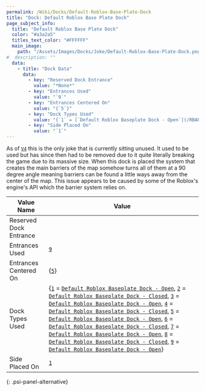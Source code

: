 ```yaml
---
permalink: /Wiki/Docks/Default-Roblox-Base-Plate-Dock
title: "Dock: Default Roblox Base Plate Dock"
page_subject_info:
  title: "Default Roblox Base Plate Dock"
  color: "#a3a2a5"
  titles_text_color: "#FFFFFF"
  main_image:
    path: "/Assets/Images/Docks/Joke/Default-Roblox-Base-Plate-Dock.png"
#  description: ""
  data:
    - title: "Dock Data"
      data:
        - key: "Reserved Dock Entrance"
          value: "*None*"
        - key: "Entrances Used"
          value: "`9`"
        - key: "Entrances Centered On"
          value: "{`5`}"
        - key: "Dock Types Used"
          value: "{`1` = [`Default Roblox Baseplate Dock - Open`](/RBAP-Wiki/Wiki/Dock-Types/Default-Roblox-Baseplate-Dock-Open), `2` = [`Default Roblox Baseplate Dock - Closed`](/RBAP-Wiki/Wiki/Dock-Types/Default-Roblox-Baseplate-Dock-Closed), `3` = [`Default Roblox Baseplate Dock - Open`](/RBAP-Wiki/Wiki/Dock-Types/Default-Roblox-Baseplate-Dock-Open), `4` = [`Default Roblox Baseplate Dock - Closed`](/RBAP-Wiki/Wiki/Dock-Types/Default-Roblox-Baseplate-Dock-Closed), `5` = [`Default Roblox Baseplate Dock - Open`](/RBAP-Wiki/Wiki/Dock-Types/Default-Roblox-Baseplate-Dock-Open), `6` = [`Default Roblox Baseplate Dock - Closed`](/RBAP-Wiki/Wiki/Dock-Types/Default-Roblox-Baseplate-Dock-Closed), `7` = [`Default Roblox Baseplate Dock - Open`](/RBAP-Wiki/Wiki/Dock-Types/Default-Roblox-Baseplate-Dock-Open), `8` = [`Default Roblox Baseplate Dock - Closed`](/RBAP-Wiki/Wiki/Dock-Types/Default-Roblox-Baseplate-Dock-Closed), `9` = [`Default Roblox Baseplate Dock - Open`](/RBAP-Wiki/Wiki/Dock-Types/Default-Roblox-Baseplate-Dock-Open)}"
        - key: "Side Placed On"
          value: "`1`"
---
```


As of [`V4`](/RBAP-Wiki/Posts/Update-Log/4-0-0) this is the only joke that is currently sitting unused. It used to be used but has since then had to be removed due to it quite literally breaking the game due to its massive size. When this dock is placed the system that creates the main barriers of the map somehow turns all of them at a 90 degree angle meaning barriers can be found a little ways away from the center of the map. This issue appears to be caused by some of the Roblox's engine's API which the barrier system relies on.

| Value Name             | Value |
|-|-|
| Reserved Dock Entrance |  |
| Entrances Used         | [`9`](/RBAP-Wiki/Wiki/Value-Types#number) |
| Entrances Centered On  | {[`5`](/RBAP-Wiki/Wiki/Value-Types#number)} |
| Dock Types Used        | {[`1`](/RBAP-Wiki/Wiki/Value-Types#number) = [`Default Roblox Baseplate Dock - Open`](/RBAP-Wiki/Wiki/Dock-Types/Default-Roblox-Baseplate-Dock-Open), [`2`](/RBAP-Wiki/Wiki/Value-Types#number) = [`Default Roblox Baseplate Dock - Closed`](/RBAP-Wiki/Wiki/Dock-Types/Default-Roblox-Baseplate-Dock-Closed), [`3`](/RBAP-Wiki/Wiki/Value-Types#number) = [`Default Roblox Baseplate Dock - Open`](/RBAP-Wiki/Wiki/Dock-Types/Default-Roblox-Baseplate-Dock-Open), [`4`](/RBAP-Wiki/Wiki/Value-Types#number) = [`Default Roblox Baseplate Dock - Closed`](/RBAP-Wiki/Wiki/Dock-Types/Default-Roblox-Baseplate-Dock-Closed), [`5`](/RBAP-Wiki/Wiki/Value-Types#number) = [`Default Roblox Baseplate Dock - Open`](/RBAP-Wiki/Wiki/Dock-Types/Default-Roblox-Baseplate-Dock-Open), [`6`](/RBAP-Wiki/Wiki/Value-Types#number) = [`Default Roblox Baseplate Dock - Closed`](/RBAP-Wiki/Wiki/Dock-Types/Default-Roblox-Baseplate-Dock-Closed), [`7`](/RBAP-Wiki/Wiki/Value-Types#number) = [`Default Roblox Baseplate Dock - Open`](/RBAP-Wiki/Wiki/Dock-Types/Default-Roblox-Baseplate-Dock-Open), [`8`](/RBAP-Wiki/Wiki/Value-Types#number) = [`Default Roblox Baseplate Dock - Closed`](/RBAP-Wiki/Wiki/Dock-Types/Default-Roblox-Baseplate-Dock-Closed), [`9`](/RBAP-Wiki/Wiki/Value-Types#number) = [`Default Roblox Baseplate Dock - Open`](/RBAP-Wiki/Wiki/Dock-Types/Default-Roblox-Baseplate-Dock-Open)} |
| Side Placed On         | [`1`](/RBAP-Wiki/Wiki/Value-Types#number) |
{: .psi-panel-alternative}

<img class="dock-image" src="/RBAP-Wiki/Assets/Images/Docks/Joke/Default-Roblox-Base-Plate-Dock.png" alt="">